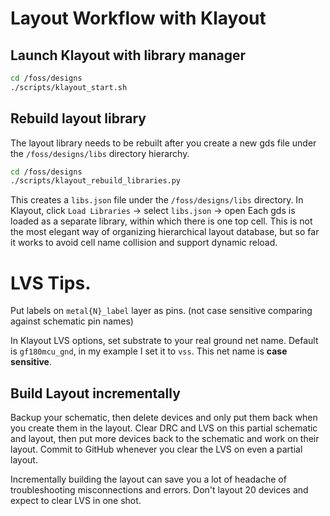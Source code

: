 # Layout Workflow with Klayout

## Launch Klayout with library manager

```bash
cd /foss/designs
./scripts/klayout_start.sh
```

## Rebuild layout library
The layout library needs to be rebuilt after you create a new gds file under the `/foss/designs/libs` directory hierarchy.
```bash
cd /foss/designs
./scripts/klayout_rebuild_libraries.py
```
This creates a `libs.json` file under the `/foss/designs/libs` directory.
In Klayout, click `Load Libraries` -> select `libs.json` -> open
Each gds is loaded as a separate library, within which there is one top cell.
This is not the most elegant way of organizing hierarchical layout database, but so far it works to avoid cell name collision and support dynamic reload. 


# LVS Tips.
Put labels on `metal{N}_label` layer as pins. (not case sensitive comparing against schematic pin names)

In Klayout LVS options, set substrate to your real ground net name. Default is `gf180mcu_gnd`, in my example I set it to `vss`. This net name is **case sensitive**.

## Build Layout incrementally
Backup your schematic, then delete devices and only put them back when you create them in the layout.
Clear DRC and LVS on this partial schematic and layout, then put more devices back to the schematic and work on their layout. Commit to GitHub whenever you clear the LVS on even a partial layout.

Incrementally building the layout can save you a lot of headache of troubleshooting misconnections and errors.
Don't layout 20 devices and expect to clear LVS in one shot.